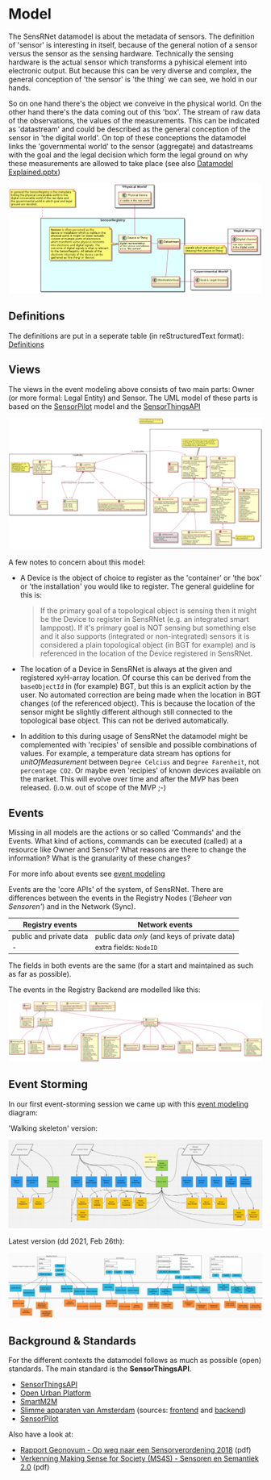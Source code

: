 # Model

The SensRNet datamodel is about the metadata of sensors.
The definition of 'sensor' is interesting in itself, because of the general notion of a sensor versus the sensor as the sensing hardware.
Technically the sensing hardware is the actual sensor which transforms a pyhisical element into electronic output.
But because this can be very diverse and complex, the general conception of 'the sensor' is 'the thing' we can see, we hold in our hands.

So on one hand there's the object we conveive in the physical world. On the other hand there's the data coming out of this 'box'.
The stream of raw data of the observations, the values of the measurements.
This can be indicated as 'datastream' and could be described as the general conception of the sensor in 'the digital world'. On top of these conceptions the datamodel links the 'governmental world' to the sensor (aggregate) and datastreams with the goal and the legal decision which form the legal ground on why these measurements are allowed to take place (see also [Datamodel Explained.pptx](SensRNet-Datamodel-explained.pptx))


![SensRNet Datamodel Context](img/SensRNet-Datamodel-Context.png)


## Definitions

The definitions are put in a seperate table (in reStructuredText format): [Definitions](Definitions.rst)


## Views

The views in the event modeling above consists of two main parts: Owner (or more formal: Legal Entity) and Sensor.
The UML model of these parts is based on the [SensorPilot](SensorPilot.md) model and the [SensorThingsAPI](https://en.wikipedia.org/wiki/SensorThings_API)

![Sensor View Model](img/SensRNet-Datamodel-SensorView.png)


A few notes to concern about this model:

- A Device is the object of choice to register as the 'container' or 'the box' or 'the installation' you would like to register. The general guideline for this is:
  
  > If the primary goal of a topological object is sensing then it might be the Device to register in SensRNet (e.g. an integrated smart lamppost). If it's primary goal is NOT sensing but something else and it also supports (integrated or non-integrated) sensors it is considered a plain topological object (in BGT for example) and is referenced in the location of the Device registered in SensRNet.

- The location of a Device in SensRNet is always at the given and registered xyH-array location. Of course this can be derived from the `baseObjectId` in (for example) BGT, but this is an explicit action by the user. No automated correction are being made when the location in BGT changes (of the referenced object). This is because the location of the sensor might be slightly different although still connected to the topological base object. This can not be derived automatically.

- In addition to this during usage of SensRNet the datamodel might be complemented with 'recipies' of sensible and possible combinations of values. For example, a temperature data stream has options for _unitOfMeasurement_ between `Degree Celcius` and `Degree Farenheit`, not `percentage CO2`. Or maybe even 'recipies' of known devices available on the market. This will evolve over time and after the MVP has been released. (i.o.w. out of scope of the MVP ;-)


## Events

Missing in all models are the actions or so called 'Commands' and the Events. 
What kind of actions, commands can be executed (called) at a resource like Owner and Sensor? 
What reasons are there to change the information?
What is the granularity of these changes?

For more info about events see [event modeling](https://eventmodeling.org/)

Events are the 'core APIs' of the system, of SensRNet. 
There are differences between the events in the Registry Nodes (_'Beheer van Sensoren'_) and in the Network (Sync).

| Registry events         | Network events                                |
|-------------------------|-----------------------------------------------|
| public and private data | public data _only_ (and keys of private data) |
| -                       | extra fields: `NodeID`                        |

The fields in both events are the same (for a start and maintained as such as far as possible). 


The events in the Registry Backend are modelled like this:

![SensRNet Registry Backend Events](https://raw.githubusercontent.com/kadaster-labs/sensrnet-registry-backend/main/docs/images/events-uml.svg)


## Event Storming

In our first event-storming session we came up with this [event modeling](https://eventmodeling.org/) diagram:

'Walking skeleton' version:

![Event Modeling](img/SensRNet-event-modeling.png)

Latest version (dd 2021, Feb 26th):

![Event Modeling](img/SensRNet-Event-Modeling-v20210226.png)



## Background & Standards

For the different contexts the datamodel follows as much as possible (open) standards.
The main standard is the **SensorThingsAPI**.

- [SensorThingsAPI](https://en.wikipedia.org/wiki/SensorThings_API)
- [Open Urban Platform]()
- [SmartM2M](https://www.etsi.org/committee/smartm2m)
- [Slimme apparaten van Amsterdam](https://slimmeapparaten.amsterdam.nl/) (sources: [frontend](https://github.com/Amsterdam/register-slimme-apparaten-frontend) and [backend](https://github.com/Amsterdam/iot-api))
- [SensorPilot](SensorPilot.md)

Also have a look at:

- [Rapport Geonovum - Op weg naar een Sensorverordening 2018](Rapport-Op-weg-naar-een-Sensorverordening-eindversie-201218.pdf) (pdf)
- [Verkenning Making Sense for Society (MS4S) - Sensoren en Semantiek 2.0](Verkenning-MS4S-SensorenEnSemantiek-2.0.pdf) (pdf)

